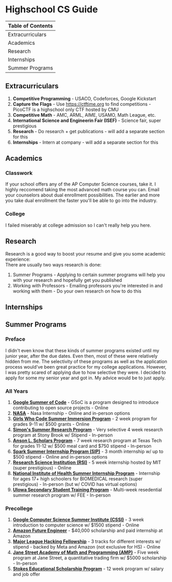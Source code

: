 # Highschool CS Guide
|**Table of Contents**|
|---------------------|
|Extracurriculars|
|Academics|
|Research|
|Internships|
|Summer Programs|
## Extracurriculars
1. **Competitive Programming** - USACO, Codeforces, Google Kickstart
2. **Capture the Flags** - Use https://ctftime.org to find competitions - PicoCTF is a highschool only CTF hosted by CMU
3. **Competitive Math** - AMC, ARML, AIME, USAMO, Math League, etc. 
4. **International Science and Engineerin Fair (ISEF)** - Science fair, super prestigious
5. **Research** - Do research + get publications - will add a separate section for this
6. **Internships** - Intern at company - will add a separate section for this
## Academics
### Classwork
If your school offers any of the AP Computer Science courses, take it. I highly reccomend taking the most advanced math course you can. Email your counselors about dual enrollment possibilities. The earlier and more you take dual enrollment the faster you'll be able to go into the industry.
### College
I failed miserably at college admission so I can't really help you here. 
## Research
Research is a good way to boost your resume and give you some academic experience: <br>
There are usually two ways research is done: <br>
1. Summer Programs - Applying to certain summer programs will help you with your research and hopefully get you published
2. Working with Professors - Emailing professors you're interested in and working with them - Do your own research on how to do this
## Internships
## Summer Programs
### Preface
I didn't even know that these kinds of summer programs existed until my junior year, after the due dates. Even then, most of these were relatively hidden from me. The selectivity of these programs as well as the application process would've been great practice for my college applications. However, I was pretty scared of applying due to how selective they were. I decided to apply for some my senior year and got in. My advice would be to just apply.
### All Years
1. [**Google Summer of Code**](https://summerofcode.withgoogle.com/) - GSoC is a program designed to introduce contributing to open source projects - Online
2. [**NASA**](https://intern.nasa.gov/) - Nasa Internship - Online and in-person options
3. [**Girls Who Code Summer Immersion Program**](https://girlswhocode.com/programs/summer-immersion-program) - 2 week program for grades 9-11 w/ $500 grants - Online
4. [**Simon's Summer Research Program**](https://www.stonybrook.edu/simons/) - Very selective 4 week research program at Stony Brook w/ Stipend - In-person
5. [**Anson L. Scholars Program**](https://www.depts.ttu.edu/honors/academicsandenrichment/affiliatedandhighschool/clarks/) - 7 week research program at Texas Tech for grades 11-12 w/ $500 meal card and $750 stipend - In-person
6. [**Spark Summer Internship Program (SIP)**](https://www.sparksip.org/) - 3 month internship w/ up to $500 stipend - Online and in-person options
7. [**Research Science Institution (RSI)**](https://www.cee.org/programs/research-science-institute) - 5 week internship hosted by MIT (super prestigious) - Online
8. [**National Institute of Health Summer Internship Program**](https://www.training.nih.gov/programs/hs-sip) - Internship for ages 17+ high schoolers for BIOMEDICAL research (super prestigious) - In-person (but w/ COVID has virtual options)
9. [**UIowa Secondary Student Training Program**](https://catalog.registrar.uiowa.edu/university-college/secondary-student-training-program/) - Multi-week resedential summer research program w/ FEE - In-person
### Precollege
1. [**Google Computer Science Summer Institute (CSSI)**](https://buildyourfuture.withgoogle.com/programs/computer-science-summer-institute/) - 3 week introduction to computer science w/ $1500 stipend - Online<br>
2. [**Amazon Future Engineer**](https://www.amazonfutureengineer.com/) - $40,000 scholarship and paid internship at Amazon <br>
3. [**Major League Hacking Fellowship**](https://fellowship.mlh.io/) - 3 tracks for different interests w/ stipend - backed by Meta and Amazon (not exclusive for HS) - Online <br>
4. [**Jane Street Academy of Math and Programming (AMP)**](https://www.janestreet.com/join-jane-street/our-programs/) - Five week program at Jane Street, a quantitative trading firm w/ $5000 scholarship - In-person
5. [**Stokes Educational Scholarship Program**](https://www.intelligencecareers.gov/icstudents.html) - 12 week program w/ salary and job offer
